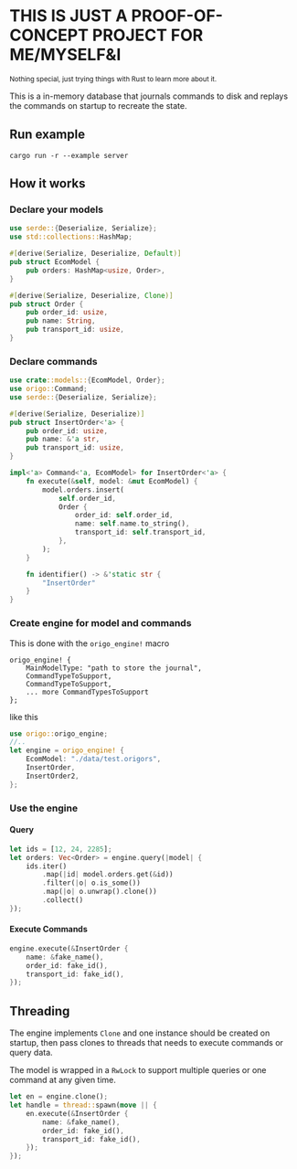 # **THIS IS JUST A PROOF-OF-CONCEPT PROJECT FOR ME/MYSELF&I**
<small>Nothing special, just trying things with Rust to learn more about it.</small>

This is a in-memory database that journals commands to disk and replays the commands on startup to recreate the state.

## Run example
`cargo run -r --example server`

## How it works
### Declare your models
```rust
use serde::{Deserialize, Serialize};
use std::collections::HashMap;

#[derive(Serialize, Deserialize, Default)]
pub struct EcomModel {
    pub orders: HashMap<usize, Order>,
}

#[derive(Serialize, Deserialize, Clone)]
pub struct Order {
    pub order_id: usize,
    pub name: String,
    pub transport_id: usize,
}

```

### Declare commands
```rust
use crate::models::{EcomModel, Order};
use origo::Command;
use serde::{Deserialize, Serialize};

#[derive(Serialize, Deserialize)]
pub struct InsertOrder<'a> {
    pub order_id: usize,
    pub name: &'a str,
    pub transport_id: usize,
}

impl<'a> Command<'a, EcomModel> for InsertOrder<'a> {
    fn execute(&self, model: &mut EcomModel) {
        model.orders.insert(
            self.order_id,
            Order {
                order_id: self.order_id,
                name: self.name.to_string(),
                transport_id: self.transport_id,
            },
        );
    }

    fn identifier() -> &'static str {
        "InsertOrder"
    }
}
```

### Create engine for model and commands
This is done with the `origo_engine!` macro
```
origo_engine! {
    MainModelType: "path to store the journal",
    CommandTypeToSupport,
    CommandTypeToSupport,
    ... more CommandTypesToSupport
};
```
like this
```rust
use origo::origo_engine;
//..
let engine = origo_engine! {
    EcomModel: "./data/test.origors",
    InsertOrder,
    InsertOrder2,
};
```

### Use the engine
#### Query
```rust
let ids = [12, 24, 2285];
let orders: Vec<Order> = engine.query(|model| {
    ids.iter()
        .map(|id| model.orders.get(&id))
        .filter(|o| o.is_some())
        .map(|o| o.unwrap().clone())
        .collect()
});
```
#### Execute Commands
```rust
engine.execute(&InsertOrder {
    name: &fake_name(),
    order_id: fake_id(),
    transport_id: fake_id(),
});
```

## Threading
The engine implements `Clone` and one instance should be created on startup, then pass clones to threads that needs to execute commands or query data.

The model is wrapped in a `RwLock` to support multiple queries or one command at any given time.
```rust
let en = engine.clone();
let handle = thread::spawn(move || {
    en.execute(&InsertOrder {
        name: &fake_name(),
        order_id: fake_id(),
        transport_id: fake_id(),
    });
});
```